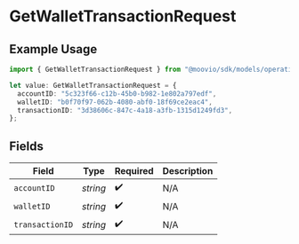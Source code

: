 # GetWalletTransactionRequest

## Example Usage

```typescript
import { GetWalletTransactionRequest } from "@moovio/sdk/models/operations";

let value: GetWalletTransactionRequest = {
  accountID: "5c323f66-c12b-45b0-b982-1e802a797edf",
  walletID: "b0f70f97-062b-4080-abf0-18f69ce2eac4",
  transactionID: "3d38606c-847c-4a18-a3fb-1315d1249fd3",
};
```

## Fields

| Field              | Type               | Required           | Description        |
| ------------------ | ------------------ | ------------------ | ------------------ |
| `accountID`        | *string*           | :heavy_check_mark: | N/A                |
| `walletID`         | *string*           | :heavy_check_mark: | N/A                |
| `transactionID`    | *string*           | :heavy_check_mark: | N/A                |